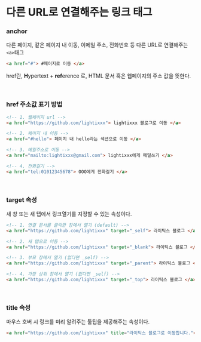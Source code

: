 # 다른 URL로 연결해주는 링크 태그

### anchor
다른 페이지, 같은 페이지 내 이동, 이메일 주소, 전화번호 등 다른 URL로 연결해주는 `<a>`태그
```html
<a href="#"> #페이지로 이동 </a>
```
href란, **H**ypertext + **ref**erence 로, HTML 문서 혹은 웹페이지의 주소 값을 뜻한다.

<br />

### href 주소값 표기 방법
```html
<!-- 1. 웹페이지 url -->
<a href="https://github.com/lightixxx"> lightixxx 블로그로 이동 </a>

<!-- 2. 페이지 내 이동 -->
<a href="#hello"> 페이지 내 hello라는 섹션으로 이동 </a>

<!-- 3. 메일주소로 이동 -->
<a href="mailto:lightixxx@gmail.com"> lightixxx에게 메일쓰기 </a>

<!-- 4. 전화걸기 -->
<a href="tel:01012345678"> OOO에게 전화걸기 </a>
```

<br />

### target 속성
새 창 또는 새 탭에서 링크열기를 지정할 수 있는 속성이다.
```html
<!-- 1. 연결 문서를 클릭한 창에서 열기 (default) -->
<a href="https://github.com/lightixxx" target="_self"> 라이틱스 블로그 </a> 

<!-- 2. 새 탭으로 이동 --> 
<a href="https://github.com/lightixxx" target="_blank"> 라이틱스 블로그 </a> 

<!-- 3. 부모 창에서 열기 (없다면 _self) --> 
<a href="https://github.com/lightixxx" target="_parent"> 라이틱스 블로그 </a> 

<!-- 4. 가장 상위 창에서 열기 (없다면 _self) --> 
<a href="https://github.com/lightixxx" target="_top"> 라이틱스 블로그 </a>
```

<br />

### title 속성
마우스 호버 시 링크를 미리 알려주는 툴팁을 제공해주는 속성이다.
```html
<a href="https://github.com/lightixxx" title="라이틱스 블로그로 이동합니다.">라이틱스</a>
```
